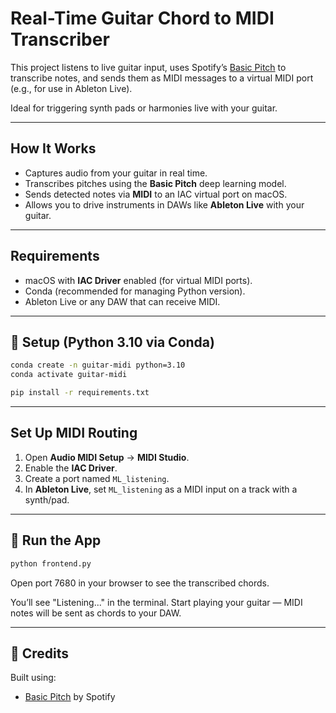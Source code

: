 # Real-Time Guitar Chord to MIDI Transcriber

This project listens to live guitar input, uses Spotify’s [Basic Pitch](https://github.com/spotify/basic-pitch) to transcribe notes, and sends them as MIDI messages to a virtual MIDI port (e.g., for use in Ableton Live).

Ideal for triggering synth pads or harmonies live with your guitar.

---

## How It Works

- Captures audio from your guitar in real time.
- Transcribes pitches using the **Basic Pitch** deep learning model.
- Sends detected notes via **MIDI** to an IAC virtual port on macOS.
- Allows you to drive instruments in DAWs like **Ableton Live** with your guitar.

---

## Requirements

- macOS with **IAC Driver** enabled (for virtual MIDI ports).
- Conda (recommended for managing Python version).
- Ableton Live or any DAW that can receive MIDI.

---

## 🐍 Setup (Python 3.10 via Conda)

```bash
conda create -n guitar-midi python=3.10
conda activate guitar-midi

pip install -r requirements.txt
```

---

## Set Up MIDI Routing

1. Open **Audio MIDI Setup** → **MIDI Studio**.
2. Enable the **IAC Driver**.
3. Create a port named `ML_listening`.
4. In **Ableton Live**, set `ML_listening` as a MIDI input on a track with a synth/pad.

---

## 🚀 Run the App

```bash
python frontend.py
```

Open port 7680 in your browser to see the transcribed chords.

You’ll see "Listening..." in the terminal. Start playing your guitar — MIDI notes will be sent as chords to your DAW.

---

## 📝 Credits

Built using:
- [Basic Pitch](https://github.com/spotify/basic-pitch) by Spotify
